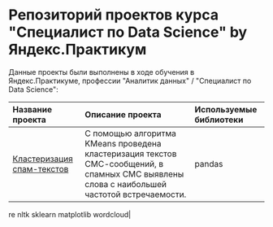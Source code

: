 # Репозиторий проектов курса "Специалист по Data Science" by Яндекс.Практикум
Данные проекты были выполнены в ходе обучения в Яндекс.Практикуме, профессии "Аналитик данных" / "Специалист по Data Science":

| Название проекта              | Описание проекта           | Используемые библиотеки                     |
| :-------------------- | :--------------------- |:----------------------------|
| [Кластеризация спам-текстов](https://github.com/AlexeiGrib/yandex_empl/tree/main/NLP_spam%20clustering) | С помощью алгоритма KMeans проведена кластеризация текстов СМС-сообщений, в спамных СМС выявлены слова с наибольшей частотой встречаемости. | pandas
re
nltk
sklearn
matplotlib
wordcloud|
